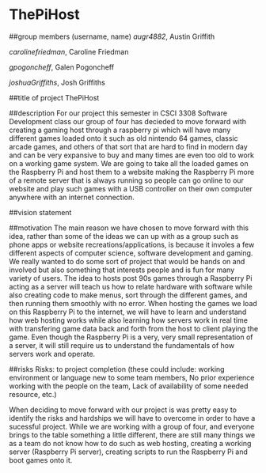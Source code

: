 # ThePiHost

##group members (username, name)
*augr4882*, Austin Griffith

*carolinefriedman*, Caroline Friedman

*gpogoncheff*, Galen Pogoncheff

*joshuaGriffiths*, Josh Griffiths

##title of project
  ThePiHost

##description
  For our project this semester in CSCI 3308 Software Development class our group of four has decieded to move forward with creating a gaming host through a raspberry pi which will have many different games loaded onto it such as old nintendo 64 games, classic arcade games, and others of that sort that are hard to find in modern day and can be very expansive to buy and many times are even too old to work on a working game system. We are going to take all the loaded games on the Raspberry Pi and host them to a website making the Raspberry Pi more of a remote server that is always running so people can go online to our website and play such games with a USB controller on their own computer anywhere with an internet connection. 


##vision statement
  

##motivation
  The main reason we have chosen to move forward with this idea, rather than some of the ideas we can up with as a group such as phone apps or website recreations/applications, is because it involes a few different aspects of computer science, software development and gaming. We really wanted to do some sort of project that would be hands on and involved but also something that interests people and is fun for many variety of users. The idea to hosts post 90s games through a Raspberry Pi acting as a server will teach us how to relate hardware with software while also creating code to make menus, sort through the different games, and then running them smoothly with no error. When hosting the games we load on this Raspberry Pi to the internet, we will have to learn and understand how web hosting works while also learning how servers work in real time with transfering game data back and forth from the host to client playing the game. Even though the Raspberry Pi is a very, very small representation of a server, it will still require us to understand the fundamentals of how servers work and operate.

##risks
  Risks: to project completion 
  (these could include: working environment or language new to some team members,
  No prior experience working with the people on the team,
  Lack of availability of some needed resource, etc.)
  
  When deciding to move forward with our project is was pretty easy to identify the risks and hardships we will have to overcome in order to have a sucessful project. While we are working with a group of four, and everyone brings to the table something a little different, there are still many things we as a team do not know how to do such as web hosting, creating a working server (Raspberry Pi server), creating scripts to run the Raspberry Pi and boot games onto it. 
  
  
  
  
  
  
  
  
  
